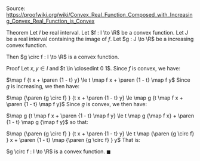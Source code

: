 # 

Source: https://proofwiki.org/wiki/Convex_Real_Function_Composed_with_Increasing_Convex_Real_Function_is_Convex

Theorem
Let $I$ be real interval.
Let $f : I \to \R$ be a convex function.
Let $J$ be a real interval containing the image of $f$.
Let $g : J \to \R$ be a increasing convex function.

Then $g \circ f : I \to \R$ is a convex function.


Proof
Let $x, y \in I$ and $t \in \closedint 0 1$.
Since $f$ is convex, we have: 

$\map f {t x + \paren {1 - t} y} \le t \map f x + \paren {1 - t} \map f y$
Since $g$ is increasing, we then have: 

$\map {\paren {g \circ f} } {t x + \paren {1 - t} y} \le \map g {t \map f x + \paren {1 - t} \map f y}$
Since $g$ is convex, we then have: 

$\map g {t \map f x + \paren {1 - t} \map f y} \le t \map g {\map f x} + \paren {1 - t} \map g {\map f y}$
so that: 

$\map {\paren {g \circ f} } {t x + \paren {1 - t} y} \le t \map {\paren {g \circ f} } x + \paren {1 - t} \map {\paren {g \circ f} } y$
That is: 

$g \circ f : I \to \R$ is a convex function.
$\blacksquare$





